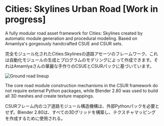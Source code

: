 # Cities: Skylines Urban Road [Work in progress]
A fully modular road asset framework for Cities: Skylines created by automatic module generation and procedural modeling. Based on AmamIya's gorgeously handcrafted CSUE and CSUR sets.

完全モジュール化されたCities:Skylinesの道路アセーツのフレームワーク、これは自動化モジュールの生成とプログラムのモデリングによって作成できます。それはAmamlyaさんの華麗な手作りのCSUEとCSURパックに基づいています。

![Ground road lineup](https://github.com/victoriacity/CSUR/blob/master/render.png)

The core road module construction mechanisms in the CSUR framework do not require external Python packages, while Blender 2.80 was used to build all 3D meshes and create texture mappings.

CSURフレーム内のコア道路モジュール構造機構は、外部Pythonパックを必要とせず。Blender 2.80は、すべての3Dグリッドを構築し、テクスチャマッピングを作成するために使用される。
